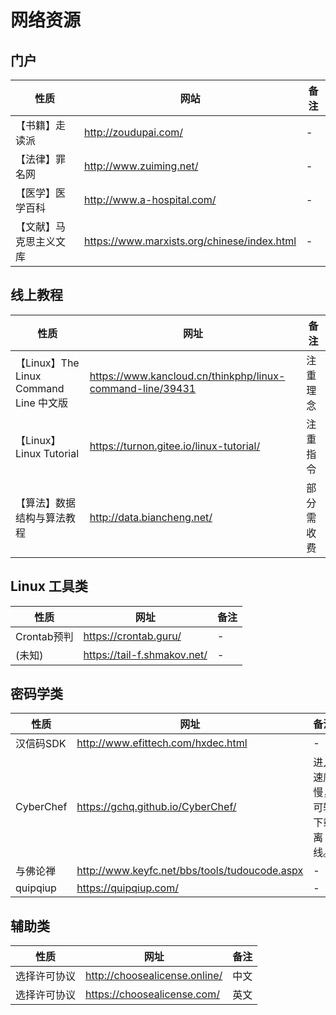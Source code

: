 # 网络资源

## 门户

| 性质                   | 网站                                        | 备注 |
| ---------------------- | ------------------------------------------- | ---- |
| 【书籍】走读派         | http://zoudupai.com/                        | -    |
| 【法律】罪名网         | http://www.zuiming.net/                     | -    |
| 【医学】医学百科       | http://www.a-hospital.com/                  | -    |
| 【文献】马克思主义文库 | https://www.marxists.org/chinese/index.html | -    |



## 线上教程

| 性质                                   | 网址                                                      | 备注       |
| -------------------------------------- | --------------------------------------------------------- | ---------- |
| 【Linux】The Linux Command Line 中文版 | https://www.kancloud.cn/thinkphp/linux-command-line/39431 | 注重理念   |
| 【Linux】 Linux Tutorial               | https://turnon.gitee.io/linux-tutorial/                   | 注重指令   |
| 【算法】数据结构与算法教程             | http://data.biancheng.net/                                | 部分需收费 |



## Linux 工具类

| 性质        | 网址                        | 备注 |
| ----------- | --------------------------- | ---- |
| Crontab预判 | https://crontab.guru/       | -    |
| (未知)      | https://tail-f.shmakov.net/ | -    |



## 密码学类

| 性质      | 网址                                          | 备注                       |
| --------- | --------------------------------------------- | -------------------------- |
| 汉信码SDK | http://www.efittech.com/hxdec.html            | -                          |
| CyberChef | https://gchq.github.io/CyberChef/             | 进入速度慢，可转下载离线。 |
| 与佛论禅  | http://www.keyfc.net/bbs/tools/tudoucode.aspx | -                          |
| quipqiup  | https://quipqiup.com/                         | -                          |



## 辅助类

| 性质         | 网址                          | 备注 |
| ------------ | ----------------------------- | ---- |
| 选择许可协议 | http://choosealicense.online/ | 中文 |
| 选择许可协议 | https://choosealicense.com/   | 英文 |

 